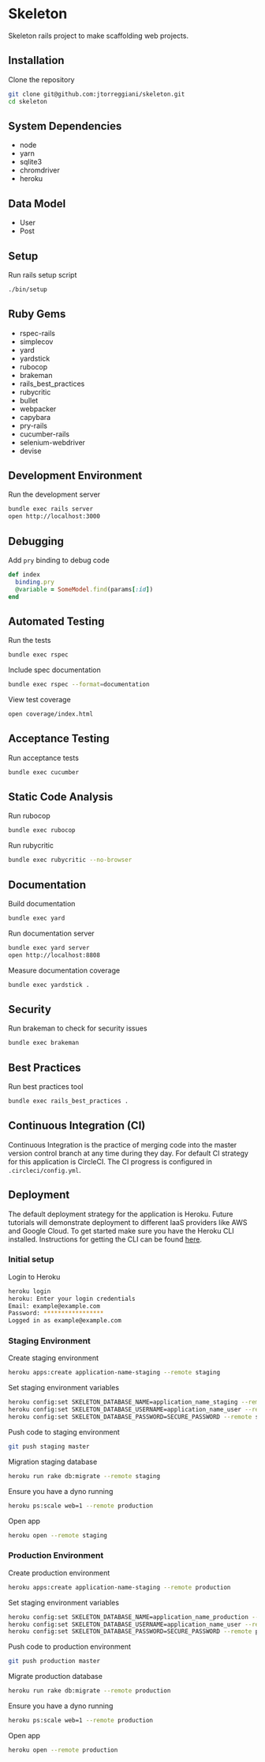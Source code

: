 # Skeleton

Skeleton rails project to make scaffolding web projects.

## Installation

Clone the repository

```sh
git clone git@github.com:jtorreggiani/skeleton.git
cd skeleton
```

## System Dependencies

- node
- yarn
- sqlite3
- chromdriver
- heroku

## Data Model

- User
- Post


## Setup

Run rails setup script

```sh
./bin/setup
```

## Ruby Gems

- rspec-rails
- simplecov
- yard
- yardstick
- rubocop
- brakeman
- rails_best_practices
- rubycritic
- bullet
- webpacker
- capybara
- pry-rails
- cucumber-rails
- selenium-webdriver
- devise

## Development Environment

Run the development server

```sh
bundle exec rails server
open http://localhost:3000
```

## Debugging

Add `pry` binding to debug code

```ruby
def index
  binding.pry
  @variable = SomeModel.find(params[:id])
end
```

## Automated Testing

Run the tests

```sh
bundle exec rspec
```

Include spec documentation

```sh
bundle exec rspec --format=documentation
```

View test coverage

```sh
open coverage/index.html
```

## Acceptance Testing

Run acceptance tests

```sh
bundle exec cucumber
```

## Static Code Analysis

Run rubocop

```sh
bundle exec rubocop
```

Run rubycritic

```sh
bundle exec rubycritic --no-browser
```

## Documentation

Build documentation

```sh
bundle exec yard
```

Run documentation server

```sh
bundle exec yard server
open http://localhost:8808
```

Measure documentation coverage

```sh
bundle exec yardstick .
```

## Security

Run brakeman to check for security issues

```sh
bundle exec brakeman
```

## Best Practices

Run best practices tool

```sh
bundle exec rails_best_practices .
```

## Continuous Integration (CI)

Continuous Integration is the practice of merging code into the master version control branch at any time during they day. For default CI strategy for this application is CircleCI. The CI progress is configured in `.circleci/config.yml`.

## Deployment

The default deployment strategy for the application is Heroku. Future tutorials will demonstrate deployment to different IaaS providers like AWS and Google Cloud. To get started make sure you have the Heroku CLI installed. Instructions for getting the CLI can be found [here](https://devcenter.heroku.com/articles/heroku-cli).

### Initial setup

Login to Heroku

```sh
heroku login
heroku: Enter your login credentials
Email: example@example.com
Password: *****************
Logged in as example@example.com
```

### Staging Environment

Create staging environment

```sh
heroku apps:create application-name-staging --remote staging
```

Set staging environment variables

```sh
heroku config:set SKELETON_DATABASE_NAME=application_name_staging --remote staging
heroku config:set SKELETON_DATABASE_USERNAME=application_name_user --remote staging
heroku config:set SKELETON_DATABASE_PASSWORD=SECURE_PASSWORD --remote staging
```

Push code to staging environment

```sh
git push staging master
```

Migration staging database

```sh
heroku run rake db:migrate --remote staging
```

Ensure you have a dyno running

```sh
heroku ps:scale web=1 --remote production
```

Open app

```sh
heroku open --remote staging
```

### Production Environment

Create production environment

```sh
heroku apps:create application-name-staging --remote production
```

Set staging environment variables

```sh
heroku config:set SKELETON_DATABASE_NAME=application_name_production --remote production
heroku config:set SKELETON_DATABASE_USERNAME=application_name_user --remote production
heroku config:set SKELETON_DATABASE_PASSWORD=SECURE_PASSWORD --remote production
```

Push code to production environment

```sh
git push production master
```

Migrate production database

```sh
heroku run rake db:migrate --remote production
```

Ensure you have a dyno running

```sh
heroku ps:scale web=1 --remote production
```

Open app

```sh
heroku open --remote production
```
